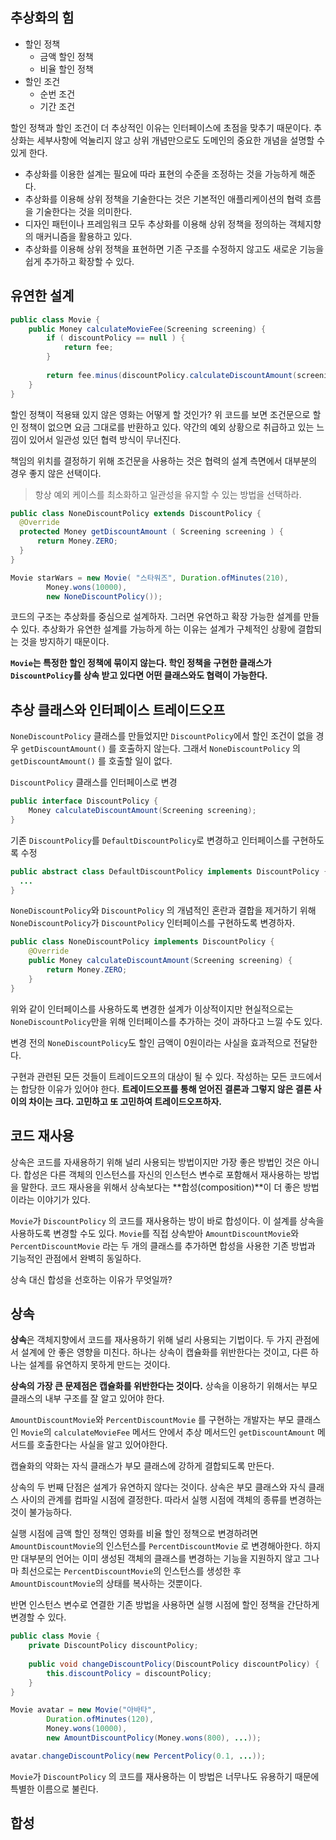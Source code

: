## 추상화의 힘
- 할인 정책
  - 금액 할인 정책
  - 비율 할인 정책
- 할인 조건
  - 순번 조건
  - 기간 조건

할인 정책과 할인 조건이 더 추상적인 이유는 인터페이스에 초점을 맞추기 때문이다.
추상화는 세부사항에 억눌리지 않고 상위 개념만으로도 도메인의 중요한 개념을 설명할 수 있게 한다.

- 추상화를 이용한 설계는 필요에 따라 표현의 수준을 조정하는 것을 가능하게 해준다.
- 추상화를 이용해 상위 정책을 기술한다는 것은 기본적인 애플리케이션의 협력 흐름을 기술한다는 것을 의미한다.
- 디자인 패턴이나 프레임워크 모두 추상화를 이용해 상위 정책을 정의하는 객체지향의 매커니즘을 활용하고 있다.
- 추상화를 이용해 상위 정책을 표현하면 기존 구조를 수정하지 않고도 새로운 기능을 쉽게 추가하고 확장할 수 있다.

## 유연한 설계
```java
public class Movie {
    public Money calculateMovieFee(Screening screening) {
        if ( discountPolicy == null ) {
            return fee;
        }
        
        return fee.minus(discountPolicy.calculateDiscountAmount(screening));
    }
}
```

할인 정책이 적용돼 있지 않은 영화는 어떻게 할 것인가?
위 코드를 보면 조건문으로 할인 정책이 없으면 요금 그대로를 반환하고 있다. 약간의 예외 상황으로 취급하고 있는 느낌이 있어서 일관성 있던 협력 방식이 무너진다.

책임의 위치를 결정하기 위해 조건문을 사용하는 것은 협력의 설계 측면에서 대부분의 경우 좋지 않은 선택이다.
> 항상 예외 케이스를 최소화하고 일관성을 유지할 수 있는 방법을 선택하라.

```java
public class NoneDiscountPolicy extends DiscountPolicy {
  @Override
  protected Money getDiscountAmount ( Screening screening ) {
      return Money.ZERO;
  }
}
```

```java
Movie starWars = new Movie( "스타워즈", Duration.ofMinutes(210),
        Money.wons(10000),
        new NoneDiscountPolicy());
```

코드의 구조는 추상화를 중심으로 설계하자. 그러면 유연하고 확장 가능한 설계를 만들 수 있다.
추상화가 유연한 설계를 가능하게 하는 이유는 설계가 구체적인 상황에 결합되는 것을 방지하기 때문이다.

**`Movie`는 특정한 할인 정책에 묶이지 않는다. 학인 정책을 구현한 클래스가 `DiscountPolicy`를 상속 받고 있다면 어떤 클래스와도 협력이 가능한다.**

## 추상 클래스와 인터페이스 트레이드오프
`NoneDiscountPolicy` 클래스를 만들었지만 `DiscountPolicy`에서 할인 조건이 없을 경우 `getDiscountAmount()` 를 호출하지 않는다.
그래서 `NoneDiscountPolicy` 의 `getDiscountAmount()` 를 호출할 일이 없다.

`DiscountPolicy` 클래스를 인터페이스로 변경
```java
public interface DiscountPolicy {
    Money calculateDiscountAmount(Screening screening);
}
```

기존 `DiscountPolicy`를 `DefaultDiscountPolicy`로 변경하고 인터페이스를 구현하도록 수정
```java
public abstract class DefaultDiscountPolicy implements DiscountPolicy {
  ...
}
```

`NoneDiscountPolicy`와 `DiscountPolicy` 의 개념적인 혼란과 결합을 제거하기 위해 `NoneDiscountPolicy`가 `DiscountPolicy` 인터페이스를 구현하도록 변경하자.

```java
public class NoneDiscountPolicy implements DiscountPolicy {
    @Override
    public Money calculateDiscountAmount(Screening screening) {
        return Money.ZERO;
    }
}
```
위와 같이 인터페이스를 사용하도록 변경한 설계가 이상적이지만 현실적으로는 `NoneDiscountPolicy`만을 위해 인터페이스를 추가하는 것이 과하다고 느낄 수도 있다.

변경 전의 `NoneDiscountPolicy`도 할인 금액이 0원이라는 사실을 효과적으로 전달한다.

구현과 관련된 모든 것들이 트레이드오프의 대상이 될 수 있다.
작성하는 모든 코드에서는 합당한 이유가 있어야 한다.
**트레이드오프를 통해 얻어진 결론과 그렇지 않은 결론 사이의 차이는 크다. 고민하고 또 고민하여 트레이드오프하자.**

## 코드 재사용
상속은 코드를 자새용하기 위해 널리 사용되는 방법이지만 가장 좋은 방법인 것은 아니다.
합성은 다른 객체의 인스턴스를 자신의 인스턴스 변수로 포함해서 재사용하는 방법을 말한다.
코드 재사용을 위해서 상속보다는 **합성(composition)**이 더 좋은 방법이라는 이야기가 있다.

`Movie`가 `DiscountPolicy` 의 코드를 재사용하는 방이 바로 합성이다.
이 설계를 상속을 사용하도록 변경할 수도 있다.
`Movie`를 직접 상속받아 `AmountDiscountMovie`와 `PercentDiscountMovie` 라는 두 개의 클래스를 추가하면 합성을 사용한 기존 방법과 기능적인 관점에서 완벽히 동일하다.

상속 대신 합성을 선호하는 이유가 무엇일까?

## 상속
**상속**은 객체지향에서 코드를 재사용하기 위해 널리 사용되는 기법이다.
두 가지 관점에서 설계에 안 좋은 영향을 미친다. 하나는 상속이 캡슐화를 위반한다는 것이고, 다른 하나는 설계를 유연하지 못하게 만드는 것이다.

**상속의 가장 큰 문제점은 캡슐화를 위반한다는 것이다.**
상속을 이용하기 위해서는 부모 클래스의 내부 구조를 잘 알고 있어야 한다.

`AmountDiscountMovie`와 `PercentDiscountMovie` 를 구현하는 개발자는 부모 클래스인 `Movie`의 `calculateMovieFee` 메서드 안에서 추상 메서드인 `getDiscountAmount` 메서드를 호출한다는 사실을 알고 있어야한다.

캡슐화의 약화는 자식 클래스가 부모 클래스에 강하게 결합되도록 만든다.

상속의 두 번째 단점은 설계가 유연하지 않다는 것이다. 상속은 부모 클래스와 자식 클래스 사이의 관계를 컴파일 시점에 결정한다. 따라서 실행 시점에 객체의 종류를 변경하는 것이 불가능하다.

실행 시점에 금액 할인 정책인 영화를 비율 할인 정책으로 변경하려면 `AmountDiscountMovie`의 인스턴스를 `PercentDiscountMovie` 로 변경해아한다.
하지만 대부분의 언어는 이미 생성된 객체의 클래스를 변경하는 기능을 지원하지 않고 그나마 최선으로는 `PercentDiscountMovie`의 인스턴스를 생성한 후 `AmountDiscountMovie`의 상태를 복사하는 것뿐이다.

반면 인스턴스 변수로 연결한 기존 방법을 사용하면 실행 시점에 할인 정책을 간단하게 변경할 수 있다.
```java
public class Movie {
    private DiscountPolicy discountPolicy;
    
    public void changeDiscountPolicy(DiscountPolicy discountPolicy) {
        this.discountPolicy = discountPolicy;
    }
}
```

```java
Movie avatar = new Movie("아바타",
        Duration.ofMinutes(120),
        Money.wons(10000),
        new AmountDiscountPolicy(Money.wons(800), ...));

avatar.changeDiscountPolicy(new PercentPolicy(0.1, ...));
```
`Movie`가 `DiscountPolicy` 의 코드를 재사용하는 이 방법은 너무나도 유용하기 때문에 특별한 이름으로 불린다.

## 합성